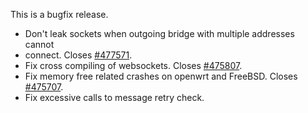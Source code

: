 <!--
.. title: Version 1.4.4 released
.. slug: version-1-4-4-released
.. date: 2015-09-19 09:53:33
.. tags:
.. category:
.. link:
.. description:
.. type: text
-->

This is a bugfix release.

 * Don't leak sockets when outgoing bridge with multiple addresses cannot
 * connect. Closes [#477571].
 * Fix cross compiling of websockets. Closes [#475807].
 * Fix memory free related crashes on openwrt and FreeBSD. Closes [#475707].
 * Fix excessive calls to message retry check.

[#477571]: https://bugs.eclipse.org/bugs/show_bug.cgi?id=477571
[#475707]: https://bugs.eclipse.org/bugs/show_bug.cgi?id=475707
[#475807]: https://bugs.eclipse.org/bugs/show_bug.cgi?id=475807
